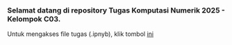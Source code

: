 ### Selamat datang di repository Tugas Komputasi Numerik 2025 - Kelompok C03.
Untuk mengakses file tugas (.ipnyb), klik tombol [ini]((https://github.com/sayyidil24/komnum.c03-didi/blob/main/C03_ProgramKomnum_5.ipynb))
